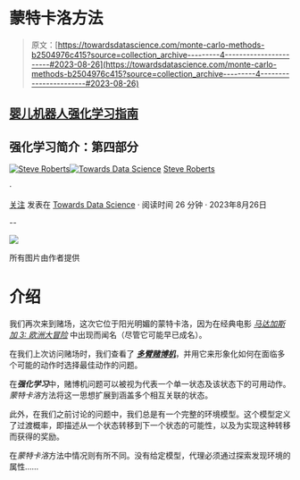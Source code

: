 # 蒙特卡洛方法

> 原文：[https://towardsdatascience.com/monte-carlo-methods-b2504976c415?source=collection_archive---------4-----------------------#2023-08-26](https://towardsdatascience.com/monte-carlo-methods-b2504976c415?source=collection_archive---------4-----------------------#2023-08-26)

## [婴儿机器人强化学习指南](https://towardsdatascience.com/tagged/baby-robot-guide)

## 强化学习简介：第四部分

[](https://medium.com/@tinkertytonk?source=post_page-----b2504976c415--------------------------------)[![Steve Roberts](../Images/14384b0516dfd3dc792972b221d787ec.png)](https://medium.com/@tinkertytonk?source=post_page-----b2504976c415--------------------------------)[](https://towardsdatascience.com/?source=post_page-----b2504976c415--------------------------------)[![Towards Data Science](../Images/a6ff2676ffcc0c7aad8aaf1d79379785.png)](https://towardsdatascience.com/?source=post_page-----b2504976c415--------------------------------) [Steve Roberts](https://medium.com/@tinkertytonk?source=post_page-----b2504976c415--------------------------------)

·

[关注](https://medium.com/m/signin?actionUrl=https%3A%2F%2Fmedium.com%2F_%2Fsubscribe%2Fuser%2F6b6735266652&operation=register&redirect=https%3A%2F%2Ftowardsdatascience.com%2Fmonte-carlo-methods-b2504976c415&user=Steve+Roberts&userId=6b6735266652&source=post_page-6b6735266652----b2504976c415---------------------post_header-----------) 发表在 [Towards Data Science](https://towardsdatascience.com/?source=post_page-----b2504976c415--------------------------------) · 阅读时间 26 分钟 · 2023年8月26日[](https://medium.com/m/signin?actionUrl=https%3A%2F%2Fmedium.com%2F_%2Fvote%2Ftowards-data-science%2Fb2504976c415&operation=register&redirect=https%3A%2F%2Ftowardsdatascience.com%2Fmonte-carlo-methods-b2504976c415&user=Steve+Roberts&userId=6b6735266652&source=-----b2504976c415---------------------clap_footer-----------)

--

[](https://medium.com/m/signin?actionUrl=https%3A%2F%2Fmedium.com%2F_%2Fbookmark%2Fp%2Fb2504976c415&operation=register&redirect=https%3A%2F%2Ftowardsdatascience.com%2Fmonte-carlo-methods-b2504976c415&source=-----b2504976c415---------------------bookmark_footer-----------)![](../Images/2bce2525d4bd8752cf2f67f728bf7e67.png)

所有图片由作者提供

# 介绍

我们再次来到赌场，这次它位于阳光明媚的蒙特卡洛，因为在经典电影 [*马达加斯加 3: 欧洲大冒险*](https://en.wikipedia.org/wiki/Madagascar_3:_Europe%27s_Most_Wanted) 中出现而闻名（尽管它可能早已成名）。

在我们上次访问赌场时，我们查看了 [***多臂赌博机***](https://medium.com/towards-data-science/multi-armed-bandits-part-1-b8d33ab80697)，并用它来形象化如何在面临多个可能的动作时选择最佳动作的问题。

在***强化学习***中，赌博机问题可以被视为代表一个单一状态及该状态下的可用动作。*蒙特卡洛*方法将这一思想扩展到涵盖多个相互关联的状态。

此外，在我们之前讨论的问题中，我们总是有一个完整的环境模型。这个模型定义了过渡概率，即描述从一个状态转移到下一个状态的可能性，以及为实现这种转移而获得的奖励。

在*蒙特卡洛*方法中情况则有所不同。没有给定模型，代理必须通过探索发现环境的属性……
